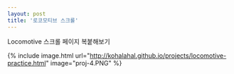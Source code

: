 ```yaml
---
layout: post
title: '로코모티브 스크롤'
---
```


Locomotive 스크롤 페이지 복붙해보기

{% include image.html url="http://kohalahal.github.io/projects/locomotive-practice.html" image="proj-4.PNG" %}

